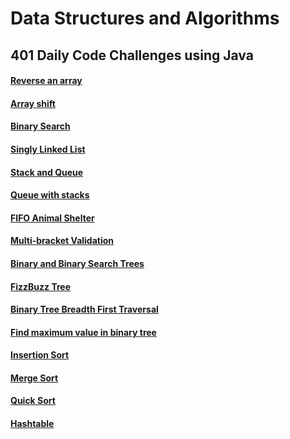# Data Structures and Algorithms

## 401 Daily Code Challenges using Java
#### [Reverse an array](https://github.com/joriefernandez/data-structures-and-algorithms/tree/master/code-challenges/ReverseArray/src)
#### [Array shift](https://github.com/joriefernandez/data-structures-and-algorithms/tree/master/challenges-401/ArrayShift)
#### [Binary Search](https://github.com/joriefernandez/data-structures-and-algorithms/tree/master/challenges-401/binarySearch)
#### [Singly Linked List](https://github.com/joriefernandez/data-structures-and-algorithms/tree/master/challenges-401/linkedlist)
#### [Stack and Queue](https://github.com/joriefernandez/data-structures-and-algorithms/blob/master/challenges-401/data-structures/STACK_QUEUE_README.MD)
#### [Queue with stacks](https://github.com/joriefernandez/data-structures-and-algorithms/blob/master/challenges-401/data-structures/PSEUDOQUEUE_README.md)
#### [FIFO Animal Shelter](https://github.com/joriefernandez/data-structures-and-algorithms/blob/master/challenges-401/data-structures/ANIMALSHELTER_README.md)
#### [Multi-bracket Validation](https://github.com/joriefernandez/data-structures-and-algorithms/blob/master/challenges-401/data-structures/MULTIBRACKETVALIDATION_README.md)
#### [Binary and Binary Search Trees](https://github.com/joriefernandez/data-structures-and-algorithms/blob/master/challenges-401/data-structures/TREE_README.md)
#### [FizzBuzz Tree](https://github.com/joriefernandez/data-structures-and-algorithms/blob/master/challenges-401/data-structures/FIZZBUZZTREE_README.md)
#### [Binary Tree Breadth First Traversal](https://github.com/joriefernandez/data-structures-and-algorithms/blob/master/challenges-401/data-structures/TREE_README.md)
#### [Find maximum value in binary tree](https://github.com/joriefernandez/data-structures-and-algorithms/blob/master/challenges-401/data-structures/TREE_README.md)
#### [Insertion Sort](https://github.com/joriefernandez/data-structures-and-algorithms/blob/master/challenges-401/data-structures/LECTURE_NOTES.md)
#### [Merge Sort](https://github.com/joriefernandez/data-structures-and-algorithms/blob/master/challenges-401/data-structures/MERGESORT_LECTURE_NOTES.md)
#### [Quick Sort](https://github.com/joriefernandez/data-structures-and-algorithms/blob/master/challenges-401/data-structures/QUICKSORT_LECTURE_NOTES.md)
#### [Hashtable](https://github.com/joriefernandez/data-structures-and-algorithms/blob/master/challenges-401/data-structures/HASHTABLE_README.md)


